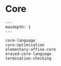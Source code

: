 # Core

```{toctree}
---
maxdepth: 1
---

core-language
core-optimisation
elementary-affine-core
erased-core-language
termination-checking
```